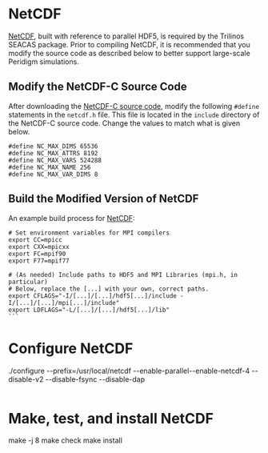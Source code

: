 #  NetCDF

[NetCDF](https://github.com/Unidata/netcdf-c/releases), built with reference to parallel HDF5, is required by the Trilinos SEACAS package. Prior to compiling NetCDF, it is recommended that you modify the source code as described below to better support 
large-scale Peridigm simulations.

## Modify the NetCDF-C Source Code
After downloading the [NetCDF-C source code](https://github.com/Unidata/netcdf-c/releases), modify the following `#define` statements in the `netcdf.h` file. This file is located in the `include` directory of the NetCDF-C source code.  Change the values to match what is given below.

````
#define NC_MAX_DIMS 65536                                                                                                    
#define NC_MAX_ATTRS 8192                                                                                      
#define NC_MAX_VARS 524288                                                                                                    
#define NC_MAX_NAME 256                                                                                                      
#define NC_MAX_VAR_DIMS 8   
````

## Build the Modified Version of NetCDF

An example build process for [NetCDF](https://github.com/Unidata/netcdf-c/releases):

````
# Set environment variables for MPI compilers
export CC=mpicc
export CXX=mpicxx
export FC=mpif90
export F77=mpif77
````

````
# (As needed) Include paths to HDF5 and MPI Libraries (mpi.h, in particular)
# Below, replace the [...] with your own, correct paths.
export CFLAGS="-I/[...]/[...]/hdf5[...]/include -I/[...]/[...]/mpi[...]/include"
export LDFLAGS="-L/[...]/[...]/hdf5[...]/lib"
```

````
# Configure NetCDF
./configure --prefix=/usr/local/netcdf --enable-parallel--enable-netcdf-4 --disable-v2 --disable-fsync --disable-dap
````

````
# Make, test, and install NetCDF
make -j 8
make check
make install
````
